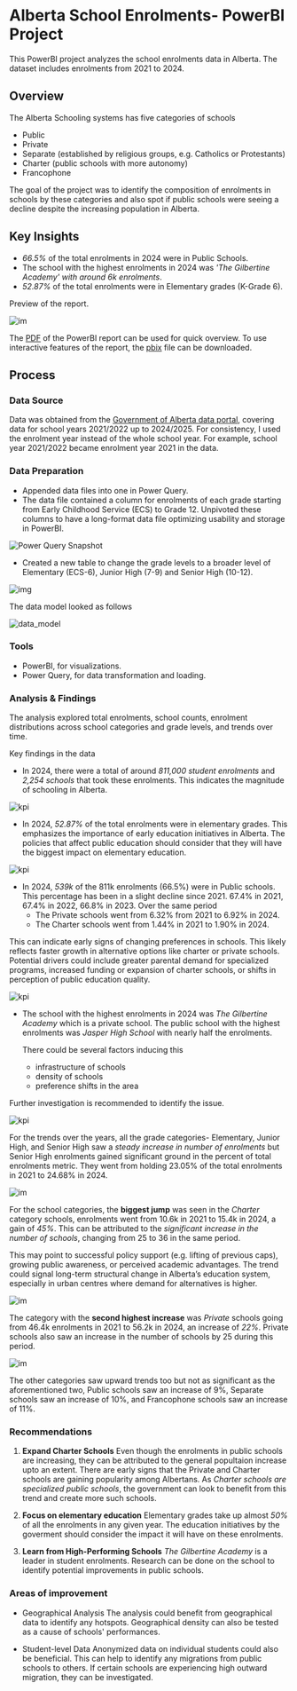 # Alberta School Enrolments- PowerBI Project

This PowerBI project analyzes the school enrolments data in Alberta. The dataset includes enrolments from 2021 to 2024.

## Overview

The Alberta Schooling systems has five categories of schools 
- Public
- Private
- Separate (established by religious groups, e.g. Catholics or Protestants)
- Charter (public schools with more autonomy)
- Francophone

The goal of the project was to identify the composition of enrolments in schools by these categories and also spot if public schools were seeing a decline despite the increasing population in Alberta.

## Key Insights

- *66.5%* of the total enrolments in 2024 were in Public Schools.
- The school with the highest enrolments in 2024 was *'The Gilbertine Academy' with around 6k enrolments*.
- *52.87%* of the total enrolments were in Elementary grades (K-Grade 6).

Preview of the report.

![im](https://private-user-images.githubusercontent.com/147944185/447742013-59b6ce96-e4bb-4c2d-878e-7f57f422bb9c.png?jwt=eyJhbGciOiJIUzI1NiIsInR5cCI6IkpXVCJ9.eyJpc3MiOiJnaXRodWIuY29tIiwiYXVkIjoicmF3LmdpdGh1YnVzZXJjb250ZW50LmNvbSIsImtleSI6ImtleTUiLCJleHAiOjE3NDgzMTY3NzQsIm5iZiI6MTc0ODMxNjQ3NCwicGF0aCI6Ii8xNDc5NDQxODUvNDQ3NzQyMDEzLTU5YjZjZTk2LWU0YmItNGMyZC04NzhlLTdmNTdmNDIyYmI5Yy5wbmc_WC1BbXotQWxnb3JpdGhtPUFXUzQtSE1BQy1TSEEyNTYmWC1BbXotQ3JlZGVudGlhbD1BS0lBVkNPRFlMU0E1M1BRSzRaQSUyRjIwMjUwNTI3JTJGdXMtZWFzdC0xJTJGczMlMkZhd3M0X3JlcXVlc3QmWC1BbXotRGF0ZT0yMDI1MDUyN1QwMzI3NTRaJlgtQW16LUV4cGlyZXM9MzAwJlgtQW16LVNpZ25hdHVyZT0wODFlNjQ2ODFmNzkzMmVkZTZlNDE5YTRkMTgxOTQzOGYyNzIzNDUyZjkxMmMxMjcwNjY0MzhkNTA2YWQ3NWQ1JlgtQW16LVNpZ25lZEhlYWRlcnM9aG9zdCJ9.2B5LeWWHP1Qt-qDpWYYM2U8tSKZixZb83GbA5i1_6xs)

The [PDF](./enrolment_dashboard.pdf) of the PowerBI report can be used for quick overview. To use interactive features of the report, the [pbix](./enrolment_dashboard.pbix) file can be downloaded. 

## Process

### Data Source 

Data was obtained from the [Government of Alberta data portal](https://open.alberta.ca/opendata/student-enrolment-by-school-authority-and-grade-level), covering data for school years 2021/2022 up to 2024/2025. For consistency, I used the enrolment year instead of the whole school year.
For example, school year 2021/2022 became enrolment year 2021 in the data.

### Data Preparation
- Appended data files into one in Power Query.
- The data file contained a column for enrolments of each grade starting from Early Childhood Service (ECS) to Grade 12. Unpivoted these columns to have a long-format data file optimizing usability and storage in PowerBI. 

![Power Query Snapshot](https://private-user-images.githubusercontent.com/147944185/447422468-8d5caa5d-adb8-4c56-9bbc-69055b7f46e2.png?jwt=eyJhbGciOiJIUzI1NiIsInR5cCI6IkpXVCJ9.eyJpc3MiOiJnaXRodWIuY29tIiwiYXVkIjoicmF3LmdpdGh1YnVzZXJjb250ZW50LmNvbSIsImtleSI6ImtleTUiLCJleHAiOjE3NDgyMzY4MDUsIm5iZiI6MTc0ODIzNjUwNSwicGF0aCI6Ii8xNDc5NDQxODUvNDQ3NDIyNDY4LThkNWNhYTVkLWFkYjgtNGM1Ni05YmJjLTY5MDU1YjdmNDZlMi5wbmc_WC1BbXotQWxnb3JpdGhtPUFXUzQtSE1BQy1TSEEyNTYmWC1BbXotQ3JlZGVudGlhbD1BS0lBVkNPRFlMU0E1M1BRSzRaQSUyRjIwMjUwNTI2JTJGdXMtZWFzdC0xJTJGczMlMkZhd3M0X3JlcXVlc3QmWC1BbXotRGF0ZT0yMDI1MDUyNlQwNTE1MDVaJlgtQW16LUV4cGlyZXM9MzAwJlgtQW16LVNpZ25hdHVyZT0wOGNiNTIxNWYzOWZhMGI2YTQ5ZTA4MWU1M2RlOTg2ZDYyNTQ5ODBiMWJkZWY0ZDhlMjk2YjhmNTkxYzFmYWE0JlgtQW16LVNpZ25lZEhlYWRlcnM9aG9zdCJ9.hmBQ9i4d7JHZ7R802tljYX1vzUHPkOHTTABxUrrKrR8)

- Created a new table to change the grade levels to a broader level of Elementary (ECS-6), Junior High (7-9) and Senior High (10-12).

![img](https://private-user-images.githubusercontent.com/147944185/447424664-2c0fb2db-3284-4b12-b663-f1bd087596bf.png?jwt=eyJhbGciOiJIUzI1NiIsInR5cCI6IkpXVCJ9.eyJpc3MiOiJnaXRodWIuY29tIiwiYXVkIjoicmF3LmdpdGh1YnVzZXJjb250ZW50LmNvbSIsImtleSI6ImtleTUiLCJleHAiOjE3NDgyMzczNTksIm5iZiI6MTc0ODIzNzA1OSwicGF0aCI6Ii8xNDc5NDQxODUvNDQ3NDI0NjY0LTJjMGZiMmRiLTMyODQtNGIxMi1iNjYzLWYxYmQwODc1OTZiZi5wbmc_WC1BbXotQWxnb3JpdGhtPUFXUzQtSE1BQy1TSEEyNTYmWC1BbXotQ3JlZGVudGlhbD1BS0lBVkNPRFlMU0E1M1BRSzRaQSUyRjIwMjUwNTI2JTJGdXMtZWFzdC0xJTJGczMlMkZhd3M0X3JlcXVlc3QmWC1BbXotRGF0ZT0yMDI1MDUyNlQwNTI0MTlaJlgtQW16LUV4cGlyZXM9MzAwJlgtQW16LVNpZ25hdHVyZT1mNThhZjk2MTk4MGYxM2ZkOTVlYTE4NDIzMjlmYzlhMDNkZDIxZGNhOWMzNjE0YjFiNzM1MTEzODBlODczY2E3JlgtQW16LVNpZ25lZEhlYWRlcnM9aG9zdCJ9.6fSeAnOcwIy2jz-JXUa8BhViGCoyu4akTBRvmheRjrw)


The data model looked as follows

![data_model](https://private-user-images.githubusercontent.com/147944185/447424639-2a72c627-5404-4060-b93e-77f0cb376c5a.png?jwt=eyJhbGciOiJIUzI1NiIsInR5cCI6IkpXVCJ9.eyJpc3MiOiJnaXRodWIuY29tIiwiYXVkIjoicmF3LmdpdGh1YnVzZXJjb250ZW50LmNvbSIsImtleSI6ImtleTUiLCJleHAiOjE3NDgyMzczNTksIm5iZiI6MTc0ODIzNzA1OSwicGF0aCI6Ii8xNDc5NDQxODUvNDQ3NDI0NjM5LTJhNzJjNjI3LTU0MDQtNDA2MC1iOTNlLTc3ZjBjYjM3NmM1YS5wbmc_WC1BbXotQWxnb3JpdGhtPUFXUzQtSE1BQy1TSEEyNTYmWC1BbXotQ3JlZGVudGlhbD1BS0lBVkNPRFlMU0E1M1BRSzRaQSUyRjIwMjUwNTI2JTJGdXMtZWFzdC0xJTJGczMlMkZhd3M0X3JlcXVlc3QmWC1BbXotRGF0ZT0yMDI1MDUyNlQwNTI0MTlaJlgtQW16LUV4cGlyZXM9MzAwJlgtQW16LVNpZ25hdHVyZT01ZDE4YWM0OGJiMzhlYTc3NDRjMGM5NzQ5ODJiYmViNWYzYTRmNjg0ZDJkNDk3MjNiMzkwMDViZjgxZjJkYTRjJlgtQW16LVNpZ25lZEhlYWRlcnM9aG9zdCJ9.Cq5xGBvElc94qW_XHCizj3bZCDX9kpgUtETq41vRsLI)

### Tools

- PowerBI, for visualizations.
- Power Query, for data transformation and loading.

### Analysis & Findings

The analysis explored total enrolments, school counts, enrolment distributions across school categories and grade levels, and trends over time.

Key findings in the data

- In 2024, there were a total of around *811,000 student enrolments* and *2,254 schools* that took these enrolments. This indicates the magnitude of schooling in Alberta. 

![kpi](https://private-user-images.githubusercontent.com/147944185/447430212-c01b1a62-8c50-47ef-a051-68f56b40a769.png?jwt=eyJhbGciOiJIUzI1NiIsInR5cCI6IkpXVCJ9.eyJpc3MiOiJnaXRodWIuY29tIiwiYXVkIjoicmF3LmdpdGh1YnVzZXJjb250ZW50LmNvbSIsImtleSI6ImtleTUiLCJleHAiOjE3NDgyMzg3MzIsIm5iZiI6MTc0ODIzODQzMiwicGF0aCI6Ii8xNDc5NDQxODUvNDQ3NDMwMjEyLWMwMWIxYTYyLThjNTAtNDdlZi1hMDUxLTY4ZjU2YjQwYTc2OS5wbmc_WC1BbXotQWxnb3JpdGhtPUFXUzQtSE1BQy1TSEEyNTYmWC1BbXotQ3JlZGVudGlhbD1BS0lBVkNPRFlMU0E1M1BRSzRaQSUyRjIwMjUwNTI2JTJGdXMtZWFzdC0xJTJGczMlMkZhd3M0X3JlcXVlc3QmWC1BbXotRGF0ZT0yMDI1MDUyNlQwNTQ3MTJaJlgtQW16LUV4cGlyZXM9MzAwJlgtQW16LVNpZ25hdHVyZT0zYmRmZDczYzViMTA0M2MyNDcxMTc5OWJhODNhM2RiYzY2YzNhNjZjNTJhOGI5ZjkxZWFhMWRlODFhYTA0NjQ1JlgtQW16LVNpZ25lZEhlYWRlcnM9aG9zdCJ9.29D1T_bNG3NlfSfK1lwdNJX0DMIf-ySvG-Tr1xvn7ho)

- In 2024, *52.87%* of the total enrolments were in elementary grades. This emphasizes the importance of early education initiatives in Alberta. The policies that affect public education should consider that they will have the biggest impact on elementary education.
  
![kpi](https://private-user-images.githubusercontent.com/147944185/447716718-412ab4f4-7a35-490f-aecc-b1fe0ac9f578.png?jwt=eyJhbGciOiJIUzI1NiIsInR5cCI6IkpXVCJ9.eyJpc3MiOiJnaXRodWIuY29tIiwiYXVkIjoicmF3LmdpdGh1YnVzZXJjb250ZW50LmNvbSIsImtleSI6ImtleTUiLCJleHAiOjE3NDgzMDg4NjYsIm5iZiI6MTc0ODMwODU2NiwicGF0aCI6Ii8xNDc5NDQxODUvNDQ3NzE2NzE4LTQxMmFiNGY0LTdhMzUtNDkwZi1hZWNjLWIxZmUwYWM5ZjU3OC5wbmc_WC1BbXotQWxnb3JpdGhtPUFXUzQtSE1BQy1TSEEyNTYmWC1BbXotQ3JlZGVudGlhbD1BS0lBVkNPRFlMU0E1M1BRSzRaQSUyRjIwMjUwNTI3JTJGdXMtZWFzdC0xJTJGczMlMkZhd3M0X3JlcXVlc3QmWC1BbXotRGF0ZT0yMDI1MDUyN1QwMTE2MDZaJlgtQW16LUV4cGlyZXM9MzAwJlgtQW16LVNpZ25hdHVyZT0xNWU4NTZlOTFmODIxNjI5ZTRlYzNiNzkyY2MxMDkyMmNmMmQ3N2NkMmM4MmFlMzEzZjNiYmJkOTVhYTYyOWM4JlgtQW16LVNpZ25lZEhlYWRlcnM9aG9zdCJ9.-fLdzgQVOrEKSA0AJ9jS4mbt8hMcWPFLQohC8LGoc3k)

- In 2024, *539k* of the 811k enrolments (66.5%) were in Public schools. This percentage has been in a slight decline since 2021. 67.4% in 2021, 67.4% in 2022, 66.8% in 2023. Over the same period
  - The Private schools went from 6.32% from 2021 to 6.92% in 2024.
  - The Charter schools went from 1.44% in 2021 to 1.90% in 2024.

This can indicate early signs of changing preferences in schools. This likely reflects faster growth in alternative options like charter or private schools. Potential drivers could include greater parental demand for specialized programs, increased funding or expansion of charter schools, or shifts in perception of public education quality.

![kpi](https://private-user-images.githubusercontent.com/147944185/447430210-23fffcdc-c289-4417-b745-e3d536ec4372.png?jwt=eyJhbGciOiJIUzI1NiIsInR5cCI6IkpXVCJ9.eyJpc3MiOiJnaXRodWIuY29tIiwiYXVkIjoicmF3LmdpdGh1YnVzZXJjb250ZW50LmNvbSIsImtleSI6ImtleTUiLCJleHAiOjE3NDgyOTA0NjUsIm5iZiI6MTc0ODI5MDE2NSwicGF0aCI6Ii8xNDc5NDQxODUvNDQ3NDMwMjEwLTIzZmZmY2RjLWMyODktNDQxNy1iNzQ1LWUzZDUzNmVjNDM3Mi5wbmc_WC1BbXotQWxnb3JpdGhtPUFXUzQtSE1BQy1TSEEyNTYmWC1BbXotQ3JlZGVudGlhbD1BS0lBVkNPRFlMU0E1M1BRSzRaQSUyRjIwMjUwNTI2JTJGdXMtZWFzdC0xJTJGczMlMkZhd3M0X3JlcXVlc3QmWC1BbXotRGF0ZT0yMDI1MDUyNlQyMDA5MjVaJlgtQW16LUV4cGlyZXM9MzAwJlgtQW16LVNpZ25hdHVyZT1hOWQ0MmY3YmRhZTA2ZTkxOGFlNTk3OGQ5MjMyNGMxNDhkM2VmMzRhNjEyMjk0NWNmYzQwYmVjZGZiNmFjYjE0JlgtQW16LVNpZ25lZEhlYWRlcnM9aG9zdCJ9.dGLT4d6Hdo2p4kmFXyOZx64QSBcEI_lXyZmyfs6aVTk)



- The school with the highest enrolments in 2024 was *The Gilbertine Academy* which is a private school. The public school with the highest enrolments was *Jasper High School* with nearly half the enrolments.

  There could be several factors inducing this
  - infrastructure of schools
  - density of schools
  - preference shifts in the area

Further investigation is recommended to identify the issue.  

![kpi](https://private-user-images.githubusercontent.com/147944185/447430211-6a0a5446-ffaa-475b-8832-de1b4ebba6e6.png?jwt=eyJhbGciOiJIUzI1NiIsInR5cCI6IkpXVCJ9.eyJpc3MiOiJnaXRodWIuY29tIiwiYXVkIjoicmF3LmdpdGh1YnVzZXJjb250ZW50LmNvbSIsImtleSI6ImtleTUiLCJleHAiOjE3NDgyOTA0NjUsIm5iZiI6MTc0ODI5MDE2NSwicGF0aCI6Ii8xNDc5NDQxODUvNDQ3NDMwMjExLTZhMGE1NDQ2LWZmYWEtNDc1Yi04ODMyLWRlMWI0ZWJiYTZlNi5wbmc_WC1BbXotQWxnb3JpdGhtPUFXUzQtSE1BQy1TSEEyNTYmWC1BbXotQ3JlZGVudGlhbD1BS0lBVkNPRFlMU0E1M1BRSzRaQSUyRjIwMjUwNTI2JTJGdXMtZWFzdC0xJTJGczMlMkZhd3M0X3JlcXVlc3QmWC1BbXotRGF0ZT0yMDI1MDUyNlQyMDA5MjVaJlgtQW16LUV4cGlyZXM9MzAwJlgtQW16LVNpZ25hdHVyZT00YmM2YjNmM2UzNTQwYmNkYTcxZjQzZTE0MzRhNzQ4YzE1YjhmZmUwODBlYjg2YjU5NTA0MDE0MjhjMjYxZGNiJlgtQW16LVNpZ25lZEhlYWRlcnM9aG9zdCJ9.Y1Di_mYhp9OZ9jccR6hhSJwXEpVLPSC2hULf6m5kJ7s)

For the trends over the years, all the grade categories- Elementary, Junior High, and Senior High saw a *steady increase in number of enrolments* but Senior High enrolments gained significant ground in the percent of total enrolments metric. They went from holding 23.05% of the total enrolments in 2021 to 24.68% in 2024.

![im](https://private-user-images.githubusercontent.com/147944185/447736337-b4fc5860-81a4-49db-9de6-e5225bd075c7.png?jwt=eyJhbGciOiJIUzI1NiIsInR5cCI6IkpXVCJ9.eyJpc3MiOiJnaXRodWIuY29tIiwiYXVkIjoicmF3LmdpdGh1YnVzZXJjb250ZW50LmNvbSIsImtleSI6ImtleTUiLCJleHAiOjE3NDgzMTUwNzQsIm5iZiI6MTc0ODMxNDc3NCwicGF0aCI6Ii8xNDc5NDQxODUvNDQ3NzM2MzM3LWI0ZmM1ODYwLTgxYTQtNDlkYi05ZGU2LWU1MjI1YmQwNzVjNy5wbmc_WC1BbXotQWxnb3JpdGhtPUFXUzQtSE1BQy1TSEEyNTYmWC1BbXotQ3JlZGVudGlhbD1BS0lBVkNPRFlMU0E1M1BRSzRaQSUyRjIwMjUwNTI3JTJGdXMtZWFzdC0xJTJGczMlMkZhd3M0X3JlcXVlc3QmWC1BbXotRGF0ZT0yMDI1MDUyN1QwMjU5MzRaJlgtQW16LUV4cGlyZXM9MzAwJlgtQW16LVNpZ25hdHVyZT01MDU2NzM2YzExNGVhZDViOGY2MmY3Njg5ZjBiMTg1MGQ3NmRkYWRhOTc5MTIyMDgyMDZhMzI2ODM4ZjM2NjQzJlgtQW16LVNpZ25lZEhlYWRlcnM9aG9zdCJ9.t_nQSfMzKMw9_ClMPmnJpF0OcyDVODuEIRTQxXDizeI)

For the school categories, the **biggest jump** was seen in the *Charter* category schools, enrolments went from 10.6k in 2021 to 15.4k in 2024, a gain of *45%*. This can be attributed to the *significant increase in the number of schools*, changing from 25 to 36 in the same period.

This may point to successful policy support (e.g. lifting of previous caps), growing public awareness, or perceived academic advantages. The trend could signal long-term structural change in Alberta’s education system, especially in urban centres where demand for alternatives is higher.

![im](https://private-user-images.githubusercontent.com/147944185/447737488-2a6cd589-3fa5-4bea-b96c-ff96cb90485d.png?jwt=eyJhbGciOiJIUzI1NiIsInR5cCI6IkpXVCJ9.eyJpc3MiOiJnaXRodWIuY29tIiwiYXVkIjoicmF3LmdpdGh1YnVzZXJjb250ZW50LmNvbSIsImtleSI6ImtleTUiLCJleHAiOjE3NDgzMTU0MDksIm5iZiI6MTc0ODMxNTEwOSwicGF0aCI6Ii8xNDc5NDQxODUvNDQ3NzM3NDg4LTJhNmNkNTg5LTNmYTUtNGJlYS1iOTZjLWZmOTZjYjkwNDg1ZC5wbmc_WC1BbXotQWxnb3JpdGhtPUFXUzQtSE1BQy1TSEEyNTYmWC1BbXotQ3JlZGVudGlhbD1BS0lBVkNPRFlMU0E1M1BRSzRaQSUyRjIwMjUwNTI3JTJGdXMtZWFzdC0xJTJGczMlMkZhd3M0X3JlcXVlc3QmWC1BbXotRGF0ZT0yMDI1MDUyN1QwMzA1MDlaJlgtQW16LUV4cGlyZXM9MzAwJlgtQW16LVNpZ25hdHVyZT0wOTk1YmQxZDY4YjcxYWFlMWNlNTY0MTI5NzdkOTQxNzhhYjU1MzQ5NzE5MTVkYTdiYzI3ODYyMzU0OGM3NTJhJlgtQW16LVNpZ25lZEhlYWRlcnM9aG9zdCJ9.8pgQu2vwZ37Cx4D2FplRpmBMEoAAhosPWCnay_dbfnQ)

The category with the **second highest increase** was *Private* schools going from 46.4k enrolments in 2021 to 56.2k in 2024, an increase of *22%*. Private schools also saw an increase in the number of schools by 25 during this period.

![im](https://private-user-images.githubusercontent.com/147944185/447738313-2b2129c3-3f02-4ffc-976f-898edeca3f5b.png?jwt=eyJhbGciOiJIUzI1NiIsInR5cCI6IkpXVCJ9.eyJpc3MiOiJnaXRodWIuY29tIiwiYXVkIjoicmF3LmdpdGh1YnVzZXJjb250ZW50LmNvbSIsImtleSI6ImtleTUiLCJleHAiOjE3NDgzMTU2NjAsIm5iZiI6MTc0ODMxNTM2MCwicGF0aCI6Ii8xNDc5NDQxODUvNDQ3NzM4MzEzLTJiMjEyOWMzLTNmMDItNGZmYy05NzZmLTg5OGVkZWNhM2Y1Yi5wbmc_WC1BbXotQWxnb3JpdGhtPUFXUzQtSE1BQy1TSEEyNTYmWC1BbXotQ3JlZGVudGlhbD1BS0lBVkNPRFlMU0E1M1BRSzRaQSUyRjIwMjUwNTI3JTJGdXMtZWFzdC0xJTJGczMlMkZhd3M0X3JlcXVlc3QmWC1BbXotRGF0ZT0yMDI1MDUyN1QwMzA5MjBaJlgtQW16LUV4cGlyZXM9MzAwJlgtQW16LVNpZ25hdHVyZT01YWVjMjVlYmRlNmJhMWUxMWRhZjlhZmM2MGNlNDk1NjNhMzI5ZWRjYWU4YTA1NjUwZTExY2JjNDc4ZDgzMjgxJlgtQW16LVNpZ25lZEhlYWRlcnM9aG9zdCJ9.4NMXVoFBfAZNPTNfqAH72TiWqhx7EYbrkYkLXPkgkzY)

The other categories saw upward trends too but not as significant as the aforementioned two, Public schools saw an increase of 9%, Separate schools saw an increase of 10%, and Francophone schools saw an increase of 11%.

### Recommendations

1. **Expand Charter Schools**
Even though the enrolments in public schools are increasing, they can be attributed to the general popultaion increase upto an extent. There are early signs that the Private and Charter schools are gaining popularity among Albertans. As *Charter schools are specialized public schools*, the government can look to benefit from this trend and create more such schools.

2. **Focus on elementary education**
Elementary grades take up almost *50%* of all the enrolments in any given year. The education initiatives by the goverment should consider the impact it will have on these enrolments.

3. **Learn from High-Performing Schools**
*The Gilbertine Academy* is a leader in student enrolments. Research can be done on the school to identify potential improvements in public schools.

### Areas of improvement

- Geographical Analysis
The analysis could benefit from geographical data to identify any hotspots. Geographical density can also be tested as a cause of schools' performances.

- Student-level Data
Anonymized data on individual students could also be beneficial. This can help to identify any migrations from public schools to others. If certain schools are experiencing high outward migration, they can be investigated.

 






